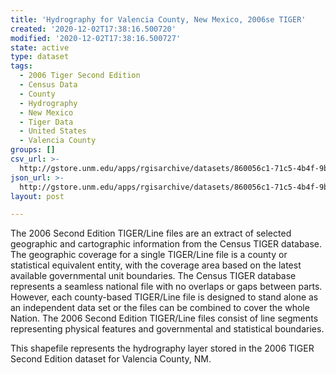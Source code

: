```yaml
---
title: 'Hydrography for Valencia County, New Mexico, 2006se TIGER'
created: '2020-12-02T17:38:16.500720'
modified: '2020-12-02T17:38:16.500727'
state: active
type: dataset
tags:
  - 2006 Tiger Second Edition
  - Census Data
  - County
  - Hydrography
  - New Mexico
  - Tiger Data
  - United States
  - Valencia County
groups: []
csv_url: >-
  http://gstore.unm.edu/apps/rgisarchive/datasets/860056c1-71c5-4b4f-9b5b-286f2bf4bea0/tgr2006se_vale_lkh.derived.csv
json_url: >-
  http://gstore.unm.edu/apps/rgisarchive/datasets/860056c1-71c5-4b4f-9b5b-286f2bf4bea0/tgr2006se_vale_lkh.derived.json
layout: post

---
```

The 2006 Second Edition TIGER/Line files are an extract of selected geographic and cartographic information from the Census TIGER database.  The geographic coverage for a single TIGER/Line file is a county or statistical equivalent entity, with the coverage area based on the latest available governmental unit boundaries. The Census TIGER database represents a seamless national file with no overlaps or gaps between parts.  However, each county-based TIGER/Line file is designed to stand alone as an independent data set or the files can be combined to cover the whole Nation.  The 2006 Second Edition  TIGER/Line files consist of line segments representing physical features and governmental and statistical boundaries.  

This shapefile represents the hydrography layer stored in the 2006 TIGER Second Edition dataset for Valencia County, NM.
